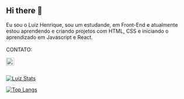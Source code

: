 ## Hi there 👋

Eu sou o Luiz Henrique, sou um estudande, em Front-End e atualmente estou aprendendo e criando projetos com HTML, CSS e iniciando o aprendizado em Javascript e React.
<br>
<br>
CONTATO:

<a href="https://www.linkedin.com/in/luiz-henrique-a51530327/">
<img align="left" alt="Linkedin" width="22px" src="https://cdn.jsdelivr.net/npm/simple-icons@v3/icons/linkedin.svg" /> 
</a>

<br>
<br>

[![Luiz Stats](https://github-readme-stats.vercel.app/api?username=luizhenriquebg)](https://github.com/anuraghazra/github-readme-stats)

[![Top Langs](https://github-readme-stats.vercel.app/api/top-langs/?username=luizhenriquebg)](https://github.com/anuraghazra/github-readme-stats)
